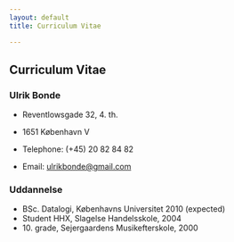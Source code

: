 ```yaml
---
layout: default
title: Curriculum Vitae

---
```


## Curriculum Vitae

### Ulrik Bonde
 * Reventlowsgade 32, 4. th.
 * 1651 København V

 * Telephone: (+45) 20 82 84 82

 * Email: <ulrikbonde@gmail.com>

### Uddannelse
 * BSc. Datalogi, Københavns Universitet 2010  (expected)
 * Student HHX, Slagelse Handelsskole, 2004
 * 10\. grade, Sejergaardens Musikefterskole, 2000

<!-- vim: set sw=2 ft=mkd sts=2 et tw=80: -->
